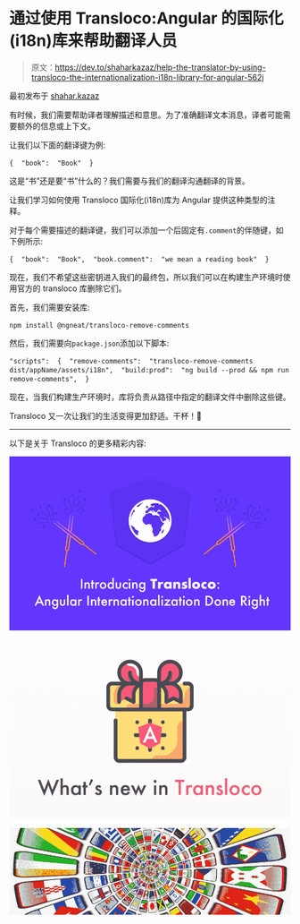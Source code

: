 # 通过使用 Transloco:Angular 的国际化(i18n)库来帮助翻译人员

> 原文：<https://dev.to/shaharkazaz/help-the-translator-by-using-transloco-the-internationalization-i18n-library-for-angular-562j>

最初发布于 [shahar.kazaz](https://medium.com/@shahar.kazaz/help-the-translator-by-using-transloco-the-internationalization-i18n-library-for-angular-831c3c513ee4)

有时候，我们需要帮助译者理解描述和意思。为了准确翻译文本消息，译者可能需要额外的信息或上下文。

让我们以下面的翻译键为例:

```
{  "book":  "Book"  } 
```

这是“书”还是要“书”什么的？我们需要与我们的翻译沟通翻译的背景。

让我们学习如何使用 Transloco 国际化(i18n)库为 Angular 提供这种类型的注释。

对于每个需要描述的翻译键，我们可以添加一个后固定有`.comment`的伴随键，如下例所示:

```
{  "book":  "Book",  "book.comment":  "we mean a reading book"  } 
```

现在，我们不希望这些密钥进入我们的最终包，所以我们可以在构建生产环境时使用官方的 transloco 库删除它们。

首先，我们需要安装库:

```
npm install @ngneat/transloco-remove-comments 
```

然后，我们需要向`package.json`添加以下脚本:

```
"scripts":  {  "remove-comments":  "transloco-remove-comments dist/appName/assets/i18n",  "build:prod":  "ng build --prod && npm run remove-comments",  } 
```

现在，当我们构建生产环境时，库将负责从路径中指定的翻译文件中删除这些键。

Transloco 又一次让我们的生活变得更加舒适。干杯！🍻

* * *

以下是关于 Transloco 的更多精彩内容:

[![🚀 Introducing Transloco: Angular Internationalization Done Right](img/d1a1f18e232107ba7d6e0cc9dc037735.png)](https://netbasal.com/introducing-transloco-angular-internationalization-done-right-54710337630c)

[![🎉 Good Things Come to Those Who Wait: What’s new in Transloco](img/a60a7a630208b78339ae42814d74fd63.png)](https://netbasal.com/good-things-come-to-those-who-wait-whats-new-in-transloco-5dadf886b485)

[![Creating Search Engine-Friendly Internationalized Apps with Angular Universal and Transloco 🌐](img/46efaebf2cfc011abddbbf6a517a359f.png)](https://medium.com/@shahar.kazaz/creating-search-engine-friendly-internationalized-apps-with-angular-universal-and-transloco-ab9583cfb5ac)